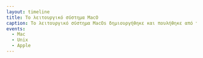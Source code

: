 ```yaml
---
layout: timeline 
title: Το λειτουργικό σύστημα MacO 
caption: Το λειτουργικό σύστημα MacOs δημιουργήθηκε και πουλήθηκε από την Apple Inc. το 2001. 
events:
  - Mac
  - Unix
  - Apple
---
```

